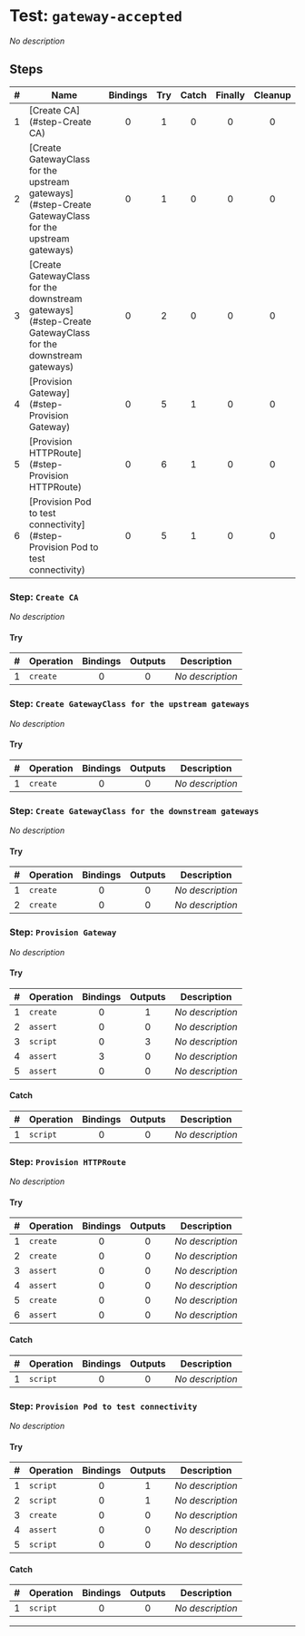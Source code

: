 # Test: `gateway-accepted`

*No description*

## Steps

| # | Name | Bindings | Try | Catch | Finally | Cleanup |
|:-:|---|:-:|:-:|:-:|:-:|:-:|
| 1 | [Create CA](#step-Create CA) | 0 | 1 | 0 | 0 | 0 |
| 2 | [Create GatewayClass for the upstream gateways](#step-Create GatewayClass for the upstream gateways) | 0 | 1 | 0 | 0 | 0 |
| 3 | [Create GatewayClass for the downstream gateways](#step-Create GatewayClass for the downstream gateways) | 0 | 2 | 0 | 0 | 0 |
| 4 | [Provision Gateway](#step-Provision Gateway) | 0 | 5 | 1 | 0 | 0 |
| 5 | [Provision HTTPRoute](#step-Provision HTTPRoute) | 0 | 6 | 1 | 0 | 0 |
| 6 | [Provision Pod to test connectivity](#step-Provision Pod to test connectivity) | 0 | 5 | 1 | 0 | 0 |

### Step: `Create CA`

*No description*

#### Try

| # | Operation | Bindings | Outputs | Description |
|:-:|---|:-:|:-:|---|
| 1 | `create` | 0 | 0 | *No description* |

### Step: `Create GatewayClass for the upstream gateways`

*No description*

#### Try

| # | Operation | Bindings | Outputs | Description |
|:-:|---|:-:|:-:|---|
| 1 | `create` | 0 | 0 | *No description* |

### Step: `Create GatewayClass for the downstream gateways`

*No description*

#### Try

| # | Operation | Bindings | Outputs | Description |
|:-:|---|:-:|:-:|---|
| 1 | `create` | 0 | 0 | *No description* |
| 2 | `create` | 0 | 0 | *No description* |

### Step: `Provision Gateway`

*No description*

#### Try

| # | Operation | Bindings | Outputs | Description |
|:-:|---|:-:|:-:|---|
| 1 | `create` | 0 | 1 | *No description* |
| 2 | `assert` | 0 | 0 | *No description* |
| 3 | `script` | 0 | 3 | *No description* |
| 4 | `assert` | 3 | 0 | *No description* |
| 5 | `assert` | 0 | 0 | *No description* |

#### Catch

| # | Operation | Bindings | Outputs | Description |
|:-:|---|:-:|:-:|---|
| 1 | `script` | 0 | 0 | *No description* |

### Step: `Provision HTTPRoute`

*No description*

#### Try

| # | Operation | Bindings | Outputs | Description |
|:-:|---|:-:|:-:|---|
| 1 | `create` | 0 | 0 | *No description* |
| 2 | `create` | 0 | 0 | *No description* |
| 3 | `assert` | 0 | 0 | *No description* |
| 4 | `assert` | 0 | 0 | *No description* |
| 5 | `create` | 0 | 0 | *No description* |
| 6 | `assert` | 0 | 0 | *No description* |

#### Catch

| # | Operation | Bindings | Outputs | Description |
|:-:|---|:-:|:-:|---|
| 1 | `script` | 0 | 0 | *No description* |

### Step: `Provision Pod to test connectivity`

*No description*

#### Try

| # | Operation | Bindings | Outputs | Description |
|:-:|---|:-:|:-:|---|
| 1 | `script` | 0 | 1 | *No description* |
| 2 | `script` | 0 | 1 | *No description* |
| 3 | `create` | 0 | 0 | *No description* |
| 4 | `assert` | 0 | 0 | *No description* |
| 5 | `script` | 0 | 0 | *No description* |

#### Catch

| # | Operation | Bindings | Outputs | Description |
|:-:|---|:-:|:-:|---|
| 1 | `script` | 0 | 0 | *No description* |

---

